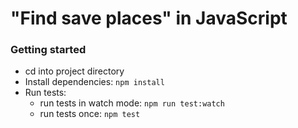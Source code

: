 # "Find save places" in JavaScript

### Getting started

- cd into project directory
- Install dependencies: `npm install`
- Run tests:
  - run tests in watch mode: `npm run test:watch`
  - run tests once: `npm test`
